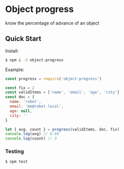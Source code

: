 # Object progress

know the percentage of advance of an object

## Quick Start

Install:

```sh
$ npm i -S object-progress
```

Example:

```js
const progress = require('object-progress')

const fix = 2
const validItems = ['name', 'email', 'age', 'city']
const doc = {
  name: 'robot',
  email: 'me@robot.local',
  age: null,
  city: ''
}

let { avg, count } = progress(validItems, doc, fix)
console.log(avg) // 0.60
console.log(count) // 3
```

### Testing

```sh
$ npm test
```
